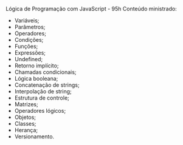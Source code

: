 Lógica de Programação com JavaScript - 95h
Conteúdo ministrado:

 - Variáveis;
 - Parâmetros;
 - Operadores;
 - Condições;
 - Funções;
 - Expressões;
 - Undefined;
 - Retorno implícito;
 - Chamadas condicionais;
 - Lógica booleana;
 - Concatenação de strings;
 - Interpolação de string;
 - Estrutura de controle;
 - Matrizes;
 - Operadores lógicos;
 - Objetos;
 - Classes;
 - Herança;
 - Versionamento.